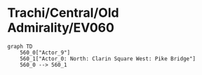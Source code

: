 # Trachi/Central/Old Admirality/EV060


```mermaid
graph TD
    560_0["Actor_9"]
    560_1["Actor_0: North: Clarin Square West: Pike Bridge"]
    560_0 --> 560_1
```